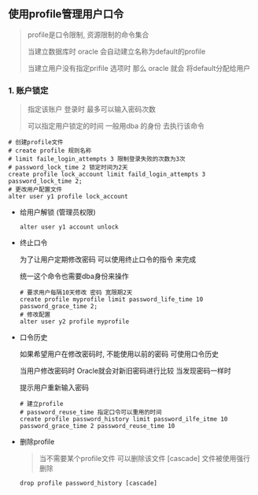 ## 使用profile管理用户口令

> profile是口令限制, 资源限制的命令集合
>
> 当建立数据库时 oracle 会自动建立名称为default的profile
>
> 当建立用户没有指定prifile 选项时 那么 oracle 就会 将default分配给用户

### 1. 账户锁定

> 指定该账户 登录时 最多可以输入密码次数
>
> 可以指定用户锁定的时间 一般用dba 的身份 去执行该命令

```plsql
# 创建profile文件
# create profile 规则名称
# limit faile_login_attempts 3 限制登录失败的次数为3次
# password_lock_time 2 锁定时间为2天
create profile lock_account limit faild_login_attempts 3 password_lock_time 2;
# 更改用户配置文件
alter user y1 profile lock_account
```

- 给用户解锁 (管理员权限)

  ```plsql
  alter user y1 account unlock
  ```

- 终止口令

  为了让用户定期修改密码 可以使用终止口令的指令 来完成

  统一这个命令也需要dba身份来操作

  ```plsql
  # 要求用户每隔10天修改 密码 宽限期2天
  create profile myprofile limit password_life_time 10 password_grace_time 2;
  # 修改配置
  alter user y2 profile myprofile
  ```

- 口令历史

  如果希望用户在修改密码时, 不能使用以前的密码 可使用口令历史

  当用户修改密码时 Oracle就会对新旧密码进行比较 当发现密码一样时

  提示用户重新输入密码

  ```plsql
  # 建立profile
  # password_reuse_time 指定口令可以重用的时间
  create profile password_history limit password_ilfe_itme 10 password_grace_time 2 password_reuse_time 10
  
  ```

- 删除profile

  > 当不需要某个profile文件 可以删除该文件 [cascade] 文件被使用强行删除

  ```
  drop profile password_history [cascade]
  ```

  

  